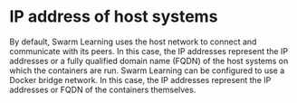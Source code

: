 # <a name="GUID-1D2971AF-D537-4521-ACAA-D910F50C43E0"/> IP address of host systems

By default, Swarm Learning uses the host network to connect and communicate with its peers. In this case, the IP addresses represent the IP addresses or a fully qualified domain name \(FQDN\) of the host systems on which the containers are run. Swarm Learning can be configured to use a Docker bridge network. In this case, the IP addresses represent the IP addresses or FQDN of the containers themselves.

